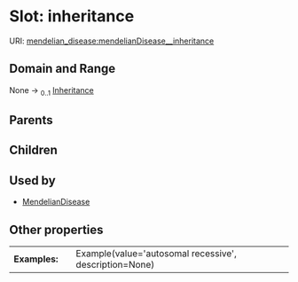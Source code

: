 
# Slot: inheritance




URI: [mendelian_disease:mendelianDisease__inheritance](http://w3id.org/ontogpt/mendelian_disease/mendelianDisease__inheritance)


## Domain and Range

None &#8594;  <sub>0..1</sub> [Inheritance](Inheritance.md)

## Parents


## Children


## Used by

 * [MendelianDisease](MendelianDisease.md)

## Other properties

|  |  |  |
| --- | --- | --- |
| **Examples:** | | Example(value='autosomal recessive', description=None) |

